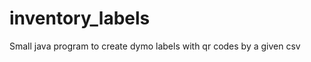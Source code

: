 inventory_labels
================

Small java program to create dymo labels with qr codes by a given csv
